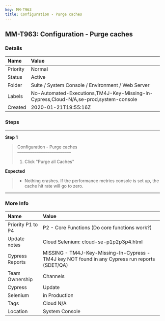 ```yaml
---
key: MM-T963
title: Configuration - Purge caches
---
```


## MM-T963: Configuration - Purge caches

### Details

| Name     | Value                                                                                |
| :------- | :----------------------------------------------------------------------------------- |
| Priority | Normal                                                                               |
| Status   | Active                                                                               |
| Folder   | Suite / System Console / Environment / Web Server                                    |
| Labels   | No-Automated-Executions,TM4J-Key-Missing-In-Cypress,Cloud-N/A,se-prod,system-console |
| Created  | 2020-01-21T19:55:16Z                                                                 |

### Steps

<hr/>

**Step 1**

> <article>Configuration - Purge caches<br>–––––––––––––––––––––––––<ol><li>Click "Purge all Caches"</li></ol></article>

**Expected**

> <article><ul><li>Nothing crashes. If the performance metrics console is set up, the cache hit rate will go to zero.</li></ul></article>

<hr/>

### More Info

| Name              | Value                                                                                           |
| :---------------- | :---------------------------------------------------------------------------------------------- |
| Priority P1 to P4 | P2 - Core Functions (Do core functions work?)                                                   |
| Update notes      | Cloud Selenium: cloud-se-p1p2p3p4.html                                                          |
| Cypress Reports   | MISSING - TM4J-Key-Missing-In-Cypress - TM4J key NOT found in any Cypress run reports (SDET/QA) |
| Team Ownership    | Channels                                                                                        |
| Cypress           | Update                                                                                          |
| Selenium          | in Production                                                                                   |
| Tags              | Cloud N/A                                                                                       |
| Location          | System Console                                                                                  |
